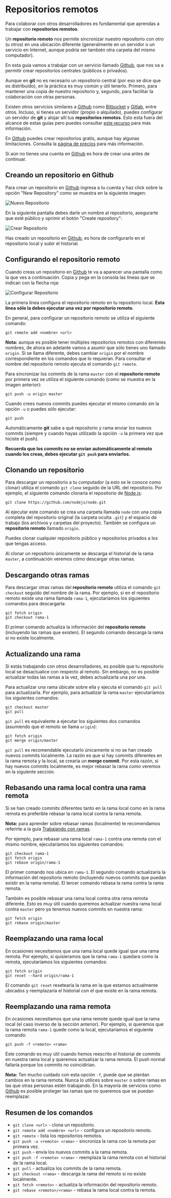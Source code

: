 # Repositorios remotos

Para colaborar con otros desarrolladores es fundamental que aprendas a trabajar con **repositorios remotos**.

Un **repositorio remoto** nos permite sincronizar nuestro repositorio con otro (u otros) en una ubicación diferente (generalmente en un servidor o un servicio en Internet, aunque podría ser también otra carpeta del mismo computador).

En esta guía vamos a trabajar con un servicio llamado [Github](https://github.com), que nos va a permitir crear repositorios centrales (públicos o privados).

Aunque en **git** no es necesario un repositorio central (por eso se dice que es distribuído), en la práctica es muy común y útil tenerlo. Primero, para mantener una copia de nuestro repositorio y, segundo, para facilitar la colaboración con otras personas.

Existen otros servicios similares a [Github](https://github.com) como [Bitbucket](https://bitbucket.org/) y [Gitlab](https://gitlab.com/), entre otros. Incluso, si tienes un servidor (propio o alquilado), puedes configurar un servidor de **git** y alojar allí tus **repositorios remotos**. Esto esta fuera del alcance de estas guías pero puedes consultar [este recurso](https://git-scm.com/book/en/v2/Git-on-the-Server-The-Protocols) para más información.

En [Github](https://github.com) puedes crear repositorios gratis, aunque hay algunas limitaciones. Consulta la [página de precios](https://github.com/pricing) para más información.

Si aún no tienes una cuenta en [Github](https://github.com) es hora de crear una antes de continuar.

## Creando un repositorio en Github

Para crear un repositorio en [Github](https://github.com) ingresa a tu cuenta y haz click sobre la opción "New Repository" como se muestra en la siguiente imagen:

![Nuevo Repositorio](https://s3.amazonaws.com/makeitreal/images/full-stack-curriculum/git-new-repo.jpg)

En la siguiente pantalla debes darle un nombre al repositorio, asegurarte que esté público y oprimir el botón "Create repository":

![Crear Repositorio](https://s3.amazonaws.com/makeitreal/images/full-stack-curriculum/git-create-repo.jpg)

Has creado un repositorio en [Github](https://github.com), es hora de configurarlo en el repositorio local y subir el historial.

## Configurando el repositorio remoto

Cuando creas un repositorio en [Github](https://github.com) te va a aparecer una pantalla como la que ves a continuación. Copia y pega en la consola las líneas que se indican con la flecha roja:

![Configurar Repositorio](https://s3.amazonaws.com/makeitreal/images/full-stack-curriculum/git-configure-remote.jpg)

La primera línea configura el repositorio remoto en tu repositorio local. **Esta línea sólo la debes ejecutar una vez por repositorio remoto**.

En general, para configurar un repositorio remoto se utiliza el siguiente comando:

```
git remote add <nombre> <url>
```

**Nota:** aunque es posible tener múltiples repositorios remotos con diferentes nombres, de ahora en adelante vamos a asumir que sólo tienes uno llamado `origin`. Si se llama diferente, debes cambiar `origin` por el nombre correspondiente en los comandos que lo requieran. Para consultar el nombre del repositorio remoto ejecuta el comando `git remote`.

Para sincronizar los commits de la rama `master` con el **repositorio remoto** por primera vez se utiliza el siguiente comando (como se muestra en la imagen anterior):

```
git push -u origin master
```

Cuando crees nuevos commits puedes ejecutar el mismo comando sin la opción `-u` o puedes sólo ejecutar:

```
git push
```

Automáticamente **git** sabe a qué repositorio y rama enviar los nuevos commits (siempre y cuando hayas utilizado la opción `-u` la primera vez que hiciste el push).

**Recuerda que los commits no se envían automáticamente al remoto cuando los creas, debes ejecutar `git push` para enviarlos.**

## Clonando un repositorio

Para descargar un repositorio a tu computador (a esto se le conoce como clonar) utiliza el comando `git clone` seguido de la URL del repositorio. Por ejemplo, el siguiente comando clonaría el repositorio de [Node.js](https://github.com/nodejs/node):

```
git clone https://github.com/nodejs/node.git
```

Al ejecutar este comando se crea una carpeta llamada `node` con una copia completa del repositorio original (la carpeta oculta `.git`) y el espacio de trabajo (los archivos y carpetas del proyecto). También se configura un **repositorio remoto** llamado `origin`.

Puedes clonar cualquier repositorio público y repositorios privados a los que tengas acceso.

Al clonar un repositorio únicamente se descarga el historial de la rama `master`, a continuación veremos cómo descargar otras ramas.

## Descargando otras ramas

Para descargar otras ramas del **repositorio remoto** utiliza el comando `git checkout` seguido del nombre de la rama. Por ejemplo, si en el repositorio remoto existe una rama llamada `rama-1`, ejecutaríamos los siguientes comandos para descargarla:

```
git fetch origin
git checkout rama-1
```

El primer comando actualiza la información del **repositorio remoto** (incluyendo las ramas que existen). El segundo comando descarga la rama si no existe localmente.

## Actualizando una rama

Si estás trabajando con otros desarrolladores, es posible que tu repositorio local se desactualice con respecto al remoto. Sin embargo, no es posible actualizar todas las ramas a la vez, debes actualizarla una por una.

Para actualizar una rama úbicate sobre ella y ejecuta el comando `git pull` para actualizarla. Por ejemplo, para actualizar la rama `master` ejecutaríamos los siguientes comandos:

```
git checkout master
git pull
```

`git pull` es equivalente a ejecutar los siguientes dos comandos (asumiendo que el remoto se llama `origin`):

```
git fetch origin
git merge origin/master
```

`git pull` es recomendable ejecutarlo únicamente si no se han creado nuevos commits localmente. La razón es que si hay commits diferentes en la rama remota y la local, se crearía un **merge commit**. Por esta razón, si hay nuevos commits localmente, es mejor rebasar la rama como veremos en la siguiente sección.

## Rebasando una rama local contra una rama remota

Si se han creado commits diferentes tanto en la rama local como en la rama remota es preferible rebasar la rama local contra la rama remota.

**Nota:** para aprender sobre rebasar ramas (localmente) te recomendamos referirte a la guía [Trabajando con ramas](ramas.md).

Por ejemplo, para rebasar una rama local `rama-1` contra una remota con el mismo nombre, ejecutaríamos los siguientes comandos:

```
git checkout rama-1
git fetch origin
git rebase origin/rama-1
```

El primer comando nos ubica en `rama-1`. El segundo comando actualizaría la información del repositorio remoto (incluyendo nuevos commits que puedan existir en la rama remota). El tercer comando rebasa la rama contra la rama remota.

También es posible rebasar una rama local contra otra rama remota diferente. Esto es muy útil cuando queremos actualizar nuestra rama local contra `master` pero ya tenemos nuevos commits en nuestra rama:

```
git fetch origin
git rebase origin/master
```

## Reemplazando una rama local

En ocasiones necesitamos que una rama local quede igual que una rama remota. Por ejemplo, si quisieramos que la rama `rama-1` quedara como la remota, ejecutaríamos los siguientes comandos:

```
git fetch origin
git reset --hard origin/rama-1
```

El comando `git reset` resetearía la rama en la que estamos actualmente ubicados y reemplazaría el historial con el que existe en la rama remota.

## Reemplazando una rama remota

En ocasiones necesitamos que una rama remote quede igual que la rama local (el caso inverso de la sección anterior). Por ejemplo, si queremos que la rama remota `rama-1` quede como la local, ejecutaríamos el siguiente comando:

```
git push -f <remoto> <rama>
```

Este comando es muy útil cuando hemos reescrito el historial de commits en nuestra rama local y queremos actualizar la rama remota. El push normal fallaría porque los commits no coincidirían.

**Nota:** Ten mucho cuidado con esta opción `-f`, puede que se pierdan cambios en la rama remota. Nunca lo utilices sobre `master` o sobre ramas en las que otras personas estén trabajando. En la mayoría de servicios como [Github](https://github.com) es posible proteger las ramas que no queremos que se puedan reemplazar.

## Resumen de los comandos

* `git clone <url>` - clona un repositorio.
* `git remote add <nombre> <url>` - configura un repositorio remoto.
* `git remote` - lista los repositorios remotos.
* `git push -u <remoto> <rama>` - sincroniza la rama con la remota por primera vez.
* `git push` - envía los nuevos commits a la rama remota.
* `git push -f <remoto> <rama>` - reemplaza la rama remota con el historial de la rama local.
* `git pull` - actualiza los commits de la rama remota.
* `git checkout <rama>` - descarga la rama del remoto si no existe localmente.
* `git fetch <remoto>` - actualiza la información del repositorio remoto.
* `git rebase <remoto>/<rama>` - rebasa la rama local contra la remota.
